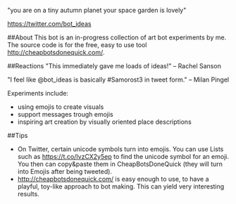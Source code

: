 "you are on a tiny autumn planet
your space garden is lovely"

https://twitter.com/bot_ideas 

##About
This bot is an in-progress collection of art bot experiments by me.  
The source code is for the free, easy to use tool http://cheapbotsdonequick.com/.

##Reactions
"This immediately gave me loads of ideas!"
– Rachel Sanson

"I feel like @bot_ideas is basically #Samorost3 in tweet form."
– Milan Pingel
  
Experiments include:  
- using emojis to create visuals
- support messages trough emojis
- inspiring art creation by visually oriented place descriptions

##Tips
- On Twitter, certain unicode symbols turn into emojis. You can use Lists such as https://t.co/IvzCX2y5ep to find the unicode symbol for an emoji. You then can copy&paste them in CheapBotsDoneQuick (they will turn into Emojis after being tweeted).
- http://cheapbotsdonequick.com/ is easy enough to use, to have a playful, toy-like approach to bot making. This can yield very interesting results.
